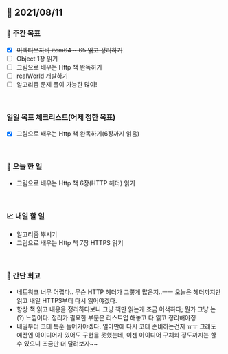 ## 📅 2021/08/11


### 👏 주간 목표
- [x] ~~이펙티브자바 item64 ~ 65 읽고 정리하기~~
- [ ] Object 1장 읽기
- [ ] 그림으로 배우는 Http 책 완독하기
- [ ] realWorld 개발하기
- [ ] 알고리즘 문제 풀이 가능한 많이!

<br/>

### 일일 목표 체크리스트(어제 정한 목표)
- [x] 그림으로 배우는 Http 책 완독하기(6장까지 읽음)

<br/>

### 💯 오늘 한 일

- 그림으로 배우는 Http 책 6장(HTTP 헤더) 읽기

<br/>

### 📈 내일 할 일

- 알고리즘 뿌시기
- 그림으로 배우는 Http 책 7장 HTTPS 읽기

<br/>

### 🤔 간단 회고

- 네트워크 너무 어렵다.. 무슨 HTTP 헤더가 그렇게 많은지..ㅡㅡ 오늘은 헤더까지만 읽고 내일 HTTPS부터 다시 읽어야겠다.
- 항상 책 읽고 내용을 정리하다보니 그냥 책만 읽는게 조금 어색하다; 뭔가 그냥 논(?) 느낌이다. 정리가 필요한 부분은 리스트업 해놓고 다 읽고 정리해야징
- 내일부터 코테 특훈 들어가야겠다. 얼마만에 다시 코테 준비하는건지 ㅠㅠ 그래도 예전엔 아이디어가 있어도 구현을 못했는데, 이젠 아이디어 구체화 정도까지는 할 수 있으니 조금만 더 달려보자~~ 



